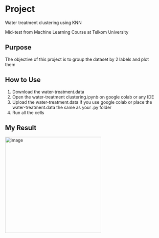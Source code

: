 # Project
Water treatment clustering using KNN

Mid-test from Machine Learning Course at Telkom University

## Purpose
The objective of this project is to group the dataset by 2 labels and plot them

## How to Use
1. Download the water-treatment.data
2. Open the water-treatment clustering.ipynb on google colab or any IDE
3. Upload the water-treatment.data if you use google colab or place the water-treatment.data the same as your .py folder
4. Run all the cells


## My Result
<img width="314" alt="image" src="https://github.com/brilbrilbril/water-treatment-KNN/assets/90541357/71469827-5427-45aa-84df-e6015c2f3306">
